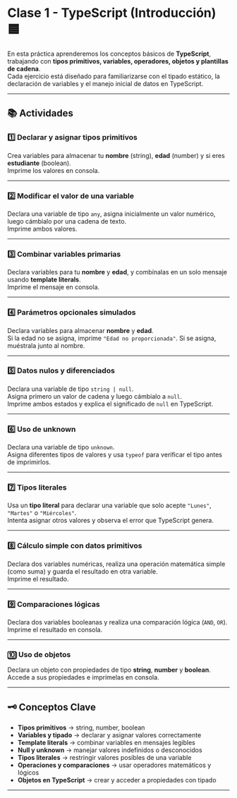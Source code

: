 # Clase 1 - TypeScript (Introducción) 🟦

En esta práctica aprenderemos los conceptos básicos de **TypeScript**, trabajando con **tipos primitivos, variables, operadores, objetos y plantillas de cadena**.  
Cada ejercicio está diseñado para familiarizarse con el tipado estático, la declaración de variables y el manejo inicial de datos en TypeScript.

---

## 📚 Actividades

### 1️⃣ Declarar y asignar tipos primitivos
Crea variables para almacenar tu **nombre** (string), **edad** (number) y si eres **estudiante** (boolean).  
Imprime los valores en consola.

---

### 2️⃣ Modificar el valor de una variable
Declara una variable de tipo `any`, asigna inicialmente un valor numérico, luego cámbialo por una cadena de texto.  
Imprime ambos valores.

---

### 3️⃣ Combinar variables primarias
Declara variables para tu **nombre** y **edad**, y combínalas en un solo mensaje usando **template literals**.  
Imprime el mensaje en consola.

---

### 4️⃣ Parámetros opcionales simulados
Declara variables para almacenar **nombre** y **edad**.  
Si la edad no se asigna, imprime `"Edad no proporcionada"`. Si se asigna, muéstrala junto al nombre.

---

### 5️⃣ Datos nulos y diferenciados
Declara una variable de tipo `string | null`.  
Asigna primero un valor de cadena y luego cámbialo a `null`.  
Imprime ambos estados y explica el significado de `null` en TypeScript.

---

### 6️⃣ Uso de unknown
Declara una variable de tipo `unknown`.  
Asigna diferentes tipos de valores y usa `typeof` para verificar el tipo antes de imprimirlos.

---

### 7️⃣ Tipos literales
Usa un **tipo literal** para declarar una variable que solo acepte `"Lunes"`, `"Martes"` o `"Miércoles"`.  
Intenta asignar otros valores y observa el error que TypeScript genera.

---

### 8️⃣ Cálculo simple con datos primitivos
Declara dos variables numéricas, realiza una operación matemática simple (como suma) y guarda el resultado en otra variable.  
Imprime el resultado.

---

### 9️⃣ Comparaciones lógicas
Declara dos variables booleanas y realiza una comparación lógica (`AND`, `OR`).  
Imprime el resultado en consola.

---

### 🔟 Uso de objetos
Declara un objeto con propiedades de tipo **string**, **number** y **boolean**.  
Accede a sus propiedades e imprímelas en consola.

---

## 🗝️ Conceptos Clave
- **Tipos primitivos** → string, number, boolean  
- **Variables y tipado** → declarar y asignar valores correctamente  
- **Template literals** → combinar variables en mensajes legibles  
- **Null y unknown** → manejar valores indefinidos o desconocidos  
- **Tipos literales** → restringir valores posibles de una variable  
- **Operaciones y comparaciones** → usar operadores matemáticos y lógicos  
- **Objetos en TypeScript** → crear y acceder a propiedades con tipado  

---

